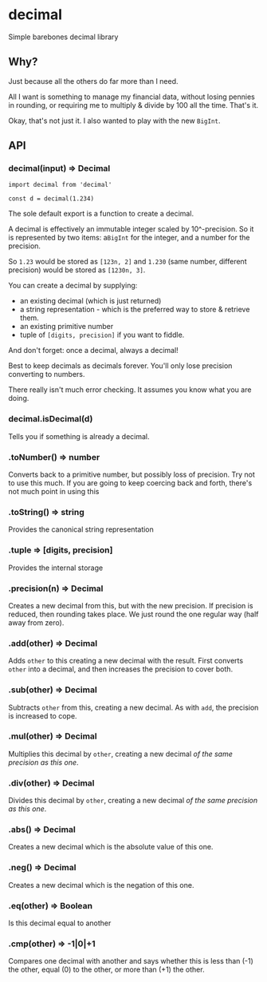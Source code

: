 # decimal
Simple barebones decimal library

## Why?

Just because all the others do far more than I need.

All I want is something to manage my financial data, without losing
pennies in rounding, or requiring me to multiply & divide by 100 all
the time. That's it.

Okay, that's not just it. I also wanted to play with the new `BigInt`.

## API

### decimal(input) => Decimal
```
import decimal from 'decimal'

const d = decimal(1.234)
```

The sole default export is a function to create a decimal.

A decimal is effectively an immutable integer scaled by 10^-precision.
So it is represented by two items:
a`BigInt` for the integer, and a number for the precision.

So `1.23` would be stored as `[123n, 2]` and `1.230` (same number, different
precision) would be stored as `[1230n, 3]`.

You can create a decimal by supplying:
- an existing decimal (which is just returned)
- a string representation - which is the preferred way to store & retrieve them.
- an existing primitive number
- tuple of `[digits, precision]` if you want to fiddle.

And don't forget: once a decimal, always a decimal!

Best to keep decimals as decimals forever. You'll only lose precision
converting to numbers.

There really isn't much error checking. It assumes you know what you are doing.

### decimal.isDecimal(d)

Tells you if something is already a decimal.

### .toNumber() => number

Converts back to a primitive number, but possibly loss of precision.
Try not to use this much. If you are going to keep coercing back and
forth, there's not much point in using this

### .toString() => string

Provides the canonical string representation

### .tuple => [digits, precision]

Provides the internal storage

### .precision(n) => Decimal

Creates a new decimal from this, but with the new precision. If precision is reduced, then
rounding takes place. We just round the one regular way (half away from zero).

### .add(other) => Decimal

Adds `other` to this creating a new decimal with the result. First converts `other` into
a decimal, and then increases the precision to cover both.

### .sub(other) => Decimal

Subtracts `other` from this, creating a new decimal. As with `add`, the precision is increased
to cope.

### .mul(other) => Decimal

Multiplies this decimal by `other`, creating a new decimal *of the same precision as this one*.

### .div(other) => Decimal

Divides this decimal by `other`, creating a new decimal *of the same precision as this one*.

### .abs() => Decimal

Creates a new decimal which is the absolute value of this one.

### .neg() => Decimal

Creates a new decimal which is the negation of this one.

### .eq(other) => Boolean

Is this decimal equal to another

### .cmp(other) => -1|0|+1

Compares one decimal with another and says whether this is less than (-1)
the other, equal (0) to the other, or more than (+1) the other.
